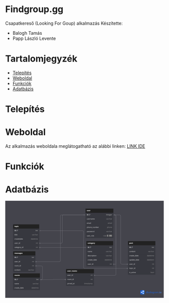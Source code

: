 # Findgroup.gg
Csapatkereső (Looking For Goup) alkalmazás
Készítette:
  - Balogh Tamás
  - Papp László Levente

# Tartalomjegyzék
- [Telepítés](#telepítés)
- [Weboldal](#weboldal)
- [Funkciók](#funkciók)
- [Adatbázis](#adatbázis)
  
# Telepítés


# Weboldal
Az alkalmazás weboldala meglátogatható az alábbi linken: [LINK IDE](https://example.com)
# Funkciók

# Adatbázis
![Adatabázis diagramm](assets/VIZSGAREMEK.png)


